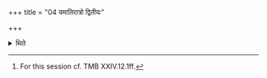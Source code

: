 +++
title = "04 यमातिरात्रो द्वितीयः"

+++

<details><summary>थिते</summary>

4. The second (forty-nine-day-sacrificial-session is called) Yamātirātra (Twin-over-night).[^1]  

[^1]: For this session cf. TMB XXIV.12.1ff. 
</details>
